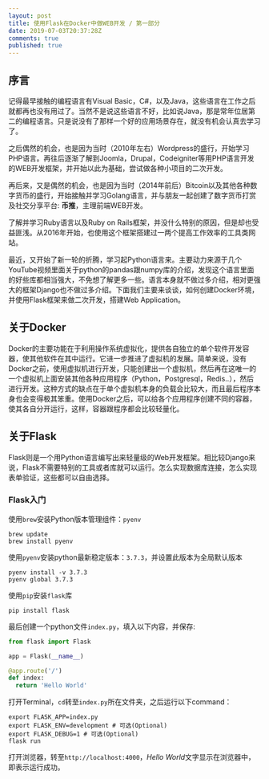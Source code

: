 ```yaml
---
layout: post
title: 使用Flask在Docker中做WEB开发 / 第一部分
date: 2019-07-03T20:37:28Z
comments: true
published: true
---
```


## 序言

记得最早接触的编程语言有Visual Basic，C#，以及Java，这些语言在工作之后就都再也没有用过了。当然不是说这些语言不好，比如说Java，那是常年位居第二的编程语言。只是说没有了那样一个好的应用场景存在，就没有机会认真去学习了。

之后偶然的机会，也是因为当时（2010年左右）Wordpress的盛行，开始学习PHP语言。再往后逐渐了解到Joomla，Drupal，Codeigniter等用PHP语言开发的WEB开发框架，并开始以此为基础，尝试做各种小项目的二次开发。

再后来，又是偶然的机会，也是因为当时（2014年前后）Bitcoin以及其他各种数字货币的盛行，开始接触并学习Golang语言，并与朋友一起创建了数字货币打赏及社交分享平台: **币推**，主理前端WEB开发。

了解并学习Ruby语言以及Ruby on Rails框架，并没什么特别的原因，但是却也受益匪浅。从2016年开始，也使用这个框架搭建过一两个提高工作效率的工具类网站。

最近，又开始了新一轮的折腾，学习起Python语言来。主要动力来源于几个YouTube视频里面关于python的pandas跟numpy库的介绍，发现这个语言里面的好些库都相当强大，不免想了解更多一些。语言本身就不做过多介绍，相对更强大的框架Django也不做过多介绍。下面我们主要来谈谈，如何创建Docker环境，并使用Flask框架来做二次开发，搭建Web Application。

## 关于Docker

Docker的主要功能在于利用操作系统虚拟化，提供各自独立的单个软件开发容器，使其他软件在其中运行。它进一步推进了虚拟机的发展。简单来说，没有Docker之前，使用虚拟机进行开发，只能创建出一个虚拟机，然后再在这唯一的一个虚拟机上面安装其他各种应用程序（Python，Postgresql，Redis..），然后进行开发。这种方式的缺点在于单个虚拟机本身的负载会比较大，而且最后程序本身也会变得极其笨重。使用Docker之后，可以给各个应用程序创建不同的容器，使其各自分开运行，这样，容器跟程序都会比较轻量化。

## 关于Flask

Flask则是一个用Python语言编写出来轻量级的Web开发框架。相比较Django来说，Flask不需要特别的工具或者库就可以运行。怎么实现数据库连接，怎么实现表单验证，这些都可以自由选择。

### Flask入门

使用`brew`安装Python版本管理组件：`pyenv`

```shell
brew update
brew install pyenv
```

使用`pyenv`安装python最新稳定版本：`3.7.3`，并设置此版本为全局默认版本

```shell
pyenv install -v 3.7.3
pyenv global 3.7.3
```

使用`pip`安装`flask`库

```shell
pip install flask
```

最后创建一个python文件`index.py`，填入以下内容，并保存:

```python
from flask import Flask

app = Flask(__name__)

@app.route('/')
def index:
  return 'Hello World'
```

打开Terminal，`cd`转至`index.py`所在文件夹，之后运行以下command：

```shell
export FLASK_APP=index.py
export FLASK_ENV=development # 可选(Optional)
export FLASK_DEBUG=1 # 可选(Optional)
flask run
```

打开浏览器，转至`http://localhost:4000`，*Hello World*文字显示在浏览器中，即表示运行成功。
